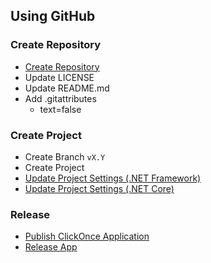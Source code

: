 ## Using GitHub

### Create Repository
- [Create Repository](Create-Repository.md)
- Update LICENSE
- Update README.md
- Add .gitattributes
  - text=false

### Create Project
- Create Branch `vX.Y`
- Create Project
- [Update Project Settings (.NET Framework)](Project-Settings.md)
- [Update Project Settings (.NET Core)](Project-Settings-NetCore.md)

### Release
- [Publish ClickOnce Application](https://github.com/sakapon/Tools/blob/master/Publish.md)
- [Release App](Release.md)
